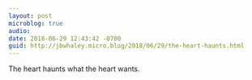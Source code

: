 ```yaml
---
layout: post
microblog: true
audio: 
date: 2018-06-29 12:43:42 -0700
guid: http://jbwhaley.micro.blog/2018/06/29/the-heart-haunts.html
---
```

The heart haunts what the heart wants.
